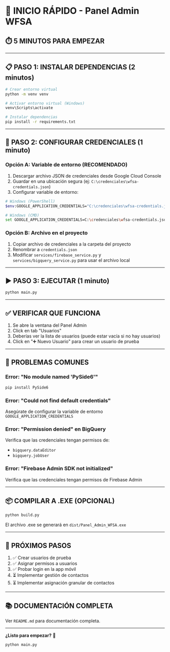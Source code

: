# 🚀 INICIO RÁPIDO - Panel Admin WFSA

## ⏱️ 5 MINUTOS PARA EMPEZAR

---

## 📋 PASO 1: INSTALAR DEPENDENCIAS (2 minutos)

```bash
# Crear entorno virtual
python -m venv venv

# Activar entorno virtual (Windows)
venv\Scripts\activate

# Instalar dependencias
pip install -r requirements.txt
```

---

## 🔑 PASO 2: CONFIGURAR CREDENCIALES (1 minuto)

### **Opción A: Variable de entorno (RECOMENDADO)**

1. Descargar archivo JSON de credenciales desde Google Cloud Console
2. Guardar en una ubicación segura (ej: `C:\credenciales\wfsa-credentials.json`)
3. Configurar variable de entorno:

```bash
# Windows (PowerShell)
$env:GOOGLE_APPLICATION_CREDENTIALS="C:\credenciales\wfsa-credentials.json"

# Windows (CMD)
set GOOGLE_APPLICATION_CREDENTIALS=C:\credenciales\wfsa-credentials.json
```

### **Opción B: Archivo en el proyecto**

1. Copiar archivo de credenciales a la carpeta del proyecto
2. Renombrar a `credentials.json`
3. Modificar `services/firebase_service.py` y `services/bigquery_service.py` para usar el archivo local

---

## ▶️ PASO 3: EJECUTAR (1 minuto)

```bash
python main.py
```

---

## ✅ VERIFICAR QUE FUNCIONA

1. Se abre la ventana del Panel Admin
2. Click en tab "Usuarios"
3. Deberías ver la lista de usuarios (puede estar vacía si no hay usuarios)
4. Click en "➕ Nuevo Usuario" para crear un usuario de prueba

---

## 🐛 PROBLEMAS COMUNES

### **Error: "No module named 'PySide6'"**
```bash
pip install PySide6
```

### **Error: "Could not find default credentials"**
Asegúrate de configurar la variable de entorno `GOOGLE_APPLICATION_CREDENTIALS`

### **Error: "Permission denied" en BigQuery**
Verifica que las credenciales tengan permisos de:
- `bigquery.dataEditor`
- `bigquery.jobUser`

### **Error: "Firebase Admin SDK not initialized"**
Verifica que las credenciales tengan permisos de Firebase Admin

---

## 📦 COMPILAR A .EXE (OPCIONAL)

```bash
python build.py
```

El archivo .exe se generará en `dist/Panel_Admin_WFSA.exe`

---

## 🎯 PRÓXIMOS PASOS

1. ✅ Crear usuarios de prueba
2. ✅ Asignar permisos a usuarios
3. ✅ Probar login en la app móvil
4. ⏳ Implementar gestión de contactos
5. ⏳ Implementar asignación granular de contactos

---

## 📚 DOCUMENTACIÓN COMPLETA

Ver `README.md` para documentación completa.

---

**¿Listo para empezar?** 🚀

```bash
python main.py
```

